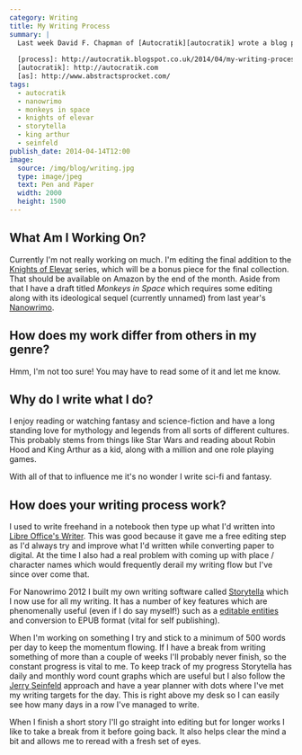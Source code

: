 ```yaml
---
category: Writing
title: My Writing Process
summary: |
  Last week David F. Chapman of [Autocratik][autocratik] wrote a blog post about [his writing process][process] as part of a blog tour which has been going around. I've known David ever since we met in [Abstract Sprocket][as] *waaay* back in the 90's so he tagged me in his post.
    
  [process]: http://autocratik.blogspot.co.uk/2014/04/my-writing-process-part-of-blogtour.html
  [autocratik]: http://autocratik.com
  [as]: http://www.abstractsprocket.com/
tags: 
  - autocratik
  - nanowrimo
  - monkeys in space
  - knights of elevar
  - storytella
  - king arthur
  - seinfeld
publish_date: 2014-04-14T12:00
image:
  source: /img/blog/writing.jpg
  type: image/jpeg
  text: Pen and Paper
  width: 2000
  height: 1500
---
```


## What Am I Working On?

Currently I'm not really working on much. I'm editing the final addition to the [Knights of Elevar][elevar] series, which will be a bonus piece for the final collection. That should be available on Amazon by the end of <time datetime="2014-04-30">the month</time>. Aside from that I have a draft titled *Monkeys in Space* which requires some editing along with its ideological sequel (currently unnamed) from <time datetime="2013">last year's</time> [Nanowrimo][nano].

## How does my work differ from others in my genre?

Hmm, I'm not too sure! You may have to read some of it and let me know.

## Why do I write what I do?

I enjoy reading or watching fantasy and science-fiction and have a long standing love for mythology and legends from all sorts of different cultures. This probably stems from things like Star Wars and reading about Robin Hood and King Arthur as a kid, along with a million and one role playing games.

With all of that to influence me it's no wonder I write sci-fi and fantasy.

## How does your writing process work?

I used to write freehand in a notebook then type up what I'd written into [Libre Office's Writer][open]. This was good because it gave me a free editing step as I'd always try and improve what I'd written while converting paper to digital. At the time I also had a real problem with coming up with place / character names which would frequently derail my writing flow but I've since over come that.

For Nanowrimo 2012 I built my own writing software called [Storytella][storytella] which I now use for all my writing. It has a number of key features which are phenomenally useful (even if I do say myself!) such as a [editable entities][entities] and conversion to EPUB format (vital for self publishing).

When I'm working on something I try and stick to a minimum of 500 words per day to keep the momentum flowing. If I have a break from writing something of more than a couple of weeks I'll probably never finish, so the constant progress is vital to me. To keep track of my progress Storytella has daily and monthly word count graphs which are useful but I also follow the [Jerry Seinfeld][seinfeld] approach and have a year planner with dots where I've met my writing targets for the day. This is right above my desk so I can easily see how many days in a row I've managed to write.

When I finish a short story I'll go straight into editing but for longer works I like to take a break from it before going back. It also helps clear the mind a bit and allows me to reread with a fresh set of eyes.

[nano]: http://nanowrimo.org/
[open]: https://www.libreoffice.org/
[storytella]: https://storytel.la/
[entities]: https://storytel.la/docs/view/entity-syntax/
[seinfeld]: http://lifehacker.com/281626/jerry-seinfelds-productivity-secret
[elevar]: http://www.stoogoff.com/books/view/knights-of-elevar
